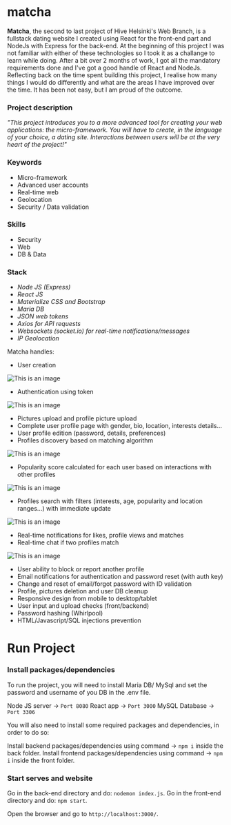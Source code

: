 # matcha

**Matcha**, the second to last project of Hive Helsinki's Web Branch, is a fullstack dating website I created using React for the front-end part and NodeJs with Express for the back-end. At the beginning of this project I was not familiar with either of these technologies so I took it as a challange to learn while doing. After a bit over 2 months of work, I got all the mandatory requirements done and I've got a good handle of React and NodeJs. Reflecting back on the time spent building this project, I realise how many things I would do differently and what are the areas I have improved over the time. It has been not easy, but I am proud of the outcome.

### Project description

_"This project introduces you to a more advanced tool for creating your web applications: the micro-framework. You will have to create, in the language of your choice, a dating site. Interactions between users will be at the very heart of the project!"_

### Keywords

- Micro-framework
- Advanced user accounts
- Real-time web
- Geolocation
- Security / Data validation

### Skills

- Security
- Web
- DB & Data

### Stack

- _Node JS (Express)_
- _React JS_
- _Materialize CSS and Bootstrap_
- _Maria DB_
- _JSON web tokens_
- _Axios for API requests_
- _Websockets (socket.io) for real-time notifications/messages_
- _IP Geolocation_


Matcha handles:
- User creation

![This is an image](https://github.com/acamaras0/matcha/blob/main/screenshots/1.png)

- Authentication using token

![This is an image](https://github.com/acamaras0/matcha/blob/main/screenshots/2.png)

- Pictures upload and profile picture upload
- Complete user profile page with gender, bio, location, interests details...
- User profile edition (password, details, preferences)
- Profiles discovery based on matching algorithm

![This is an image](https://github.com/acamaras0/matcha/blob/main/screenshots/6.png)


- Popularity score calculated for each user based on interactions with other profiles

![This is an image](https://github.com/acamaras0/matcha/blob/main/screenshots/3.png)


- Profiles search with filters (interests, age, popularity and location ranges...) with immediate update

![This is an image](https://github.com/acamaras0/matcha/blob/main/screenshots/5.png)


- Real-time notifications for likes, profile views and matches
- Real-time chat if two profiles match

![This is an image](https://github.com/acamaras0/matcha/blob/main/screenshots/4.png)

- User ability to block or report another profile
- Email notifications for authentication and password reset (with auth key)
- Change and reset of email/forgot password with ID validation
- Profile, pictures deletion and user DB cleanup
- Responsive design from mobile to desktop/tablet
- User input and upload checks (front/backend)
- Password hashing (Whirlpool)
- HTML/Javascript/SQL injections prevention

# Run Project

### Install packages/dependencies

To run the project, you will need to install Maria DB/ MySql and set the password and username of you DB in the .env file. 

Node JS server -> `Port 8080`
React app -> `Port 3000`
MySQL Database -> `Port 3306`

You will also need to install some required packages and dependencies, in order to do so:

Install backend packages/dependencies using command -> `npm i` inside the back folder.
Install frontend packages/dependencies using command -> `npm i` inside the front folder.

### Start serves and website

Go in the back-end directory and do: `nodemon index.js`.
Go in the front-end directory and do: `npm start`.

Open the browser and go to `http://localhost:3000/`.
